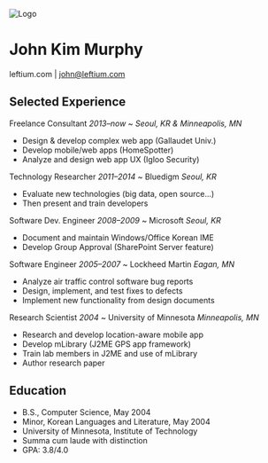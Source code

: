 ![Logo](https://leftium.com/le.svg)

# John Kim Murphy
leftium.com | john@leftium.com


## Selected Experience

Freelance Consultant _2013–now_
  ~ _Seoul, KR & Minneapolis, MN_
  - Design & develop complex web app (Gallaudet Univ.)
  - Develop mobile/web apps (HomeSpotter)
  - Analyze and design web app UX (Igloo Security)

Technology Researcher _2011–2014_
  ~ Bluedigm _Seoul, KR_
  - Evaluate new technologies (big data, open source...)
  - Then present and train developers

Software Dev. Engineer _2008–2009_
  ~ Microsoft _Seoul, KR_
  - Document and maintain Windows/Office Korean IME
  - Develop Group Approval (SharePoint Server feature)

Software Engineer _2005–2007_
  ~ Lockheed Martin _Eagan, MN_
  - Analyze air traffic control software bug reports
  - Design, implement, and test fixes to defects
  - Implement new functionality from design documents

Research Scientist _2004_
  ~ University of Minnesota _Minneapolis, MN_
  - Research and develop location-aware mobile app
  - Develop mLibrary (J2ME GPS app framework)
  - Train lab members in J2ME and use of mLibrary
  - Author research paper


## Education
  - B.S., Computer Science, May 2004
  - Minor, Korean Languages and Literature, May 2004
  - University of Minnesota, Institute of Technology
  - Summa cum laude with distinction
  - GPA: 3.8/4.0
